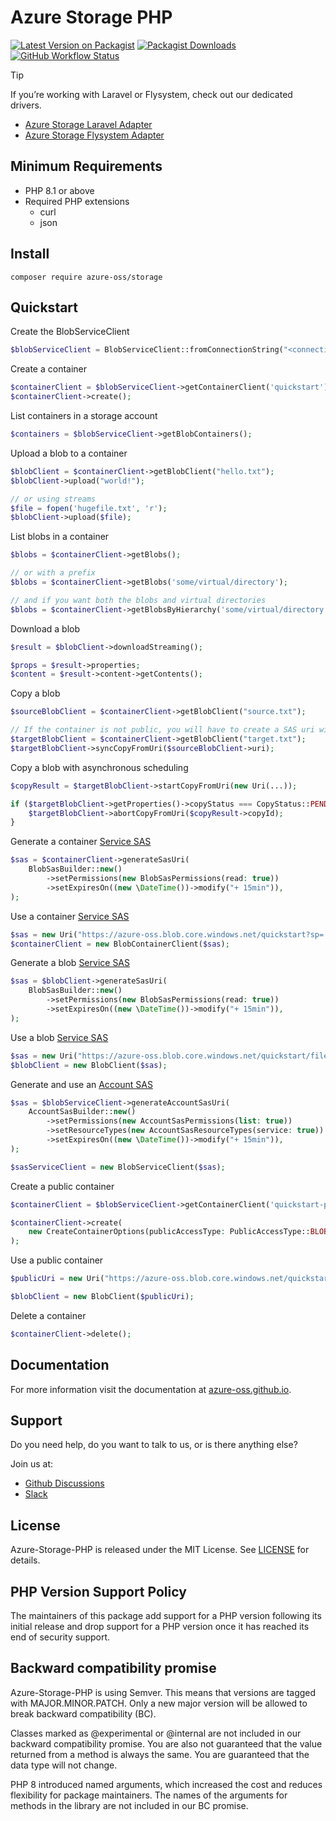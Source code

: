 # Azure Storage PHP

[![Latest Version on Packagist](https://img.shields.io/packagist/v/azure-oss/storage.svg)](https://packagist.org/packages/azure-oss/storage)
[![Packagist Downloads](https://img.shields.io/packagist/dm/azure-oss/storage)](https://packagist.org/packages/azure-oss/storage)
[![GitHub Workflow Status](https://img.shields.io/github/actions/workflow/status/azure-oss/azure-storage-php/tests.yml?branch=main)](https://github.com/azure-oss/azure-storage-php/actions)

> [!TIP]
> If you’re working with Laravel or Flysystem, check out our dedicated drivers.
> * [Azure Storage Laravel Adapter](https://github.com/Azure-OSS/azure-storage-php-adapter-laravel)
> * [Azure Storage Flysystem Adapter](https://github.com/Azure-OSS/azure-storage-php-adapter-flysystem)

## Minimum Requirements

* PHP 8.1 or above
* Required PHP extensions
    * curl
    * json

## Install

```shell
composer require azure-oss/storage
```

## Quickstart

Create the BlobServiceClient
```php
$blobServiceClient = BlobServiceClient::fromConnectionString("<connection string>");
```

Create a container
```php
$containerClient = $blobServiceClient->getContainerClient('quickstart');
$containerClient->create();
```

List containers in a storage account
```php
$containers = $blobServiceClient->getBlobContainers();
```

Upload a blob to a container
```php
$blobClient = $containerClient->getBlobClient("hello.txt");
$blobClient->upload("world!");

// or using streams
$file = fopen('hugefile.txt', 'r');
$blobClient->upload($file);
```

List blobs in a container
```php
$blobs = $containerClient->getBlobs();

// or with a prefix
$blobs = $containerClient->getBlobs('some/virtual/directory');

// and if you want both the blobs and virtual directories
$blobs = $containerClient->getBlobsByHierarchy('some/virtual/directory');
```

Download a blob
```php
$result = $blobClient->downloadStreaming();

$props = $result->properties;
$content = $result->content->getContents();
```

Copy a blob
```php
$sourceBlobClient = $containerClient->getBlobClient("source.txt");

// If the container is not public, you will have to create a SAS uri with read rights
$targetBlobClient = $containerClient->getBlobClient("target.txt");
$targetBlobClient->syncCopyFromUri($sourceBlobClient->uri);
```
Copy a blob with asynchronous scheduling
```php
$copyResult = $targetBlobClient->startCopyFromUri(new Uri(...));

if ($targetBlobClient->getProperties()->copyStatus === CopyStatus::PENDING) {
    $targetBlobClient->abortCopyFromUri($copyResult->copyId);
}
```

Generate a container [Service SAS](https://learn.microsoft.com/en-us/azure/storage/common/storage-sas-overview#service-sas)
```php
$sas = $containerClient->generateSasUri(
    BlobSasBuilder::new()
        ->setPermissions(new BlobSasPermissions(read: true))
        ->setExpiresOn((new \DateTime())->modify("+ 15min")),
);
```

Use a container [Service SAS](https://learn.microsoft.com/en-us/azure/storage/common/storage-sas-overview#service-sas)
```php
$sas = new Uri("https://azure-oss.blob.core.windows.net/quickstart?sp=...&st=...&se=...&spr=...&sv=...sr=...&sig=...")
$containerClient = new BlobContainerClient($sas);
```

Generate a blob [Service SAS](https://learn.microsoft.com/en-us/azure/storage/common/storage-sas-overview#service-sas)
```php
$sas = $blobClient->generateSasUri(
    BlobSasBuilder::new()
        ->setPermissions(new BlobSasPermissions(read: true))
        ->setExpiresOn((new \DateTime())->modify("+ 15min")),
);
```

Use a blob [Service SAS](https://learn.microsoft.com/en-us/azure/storage/common/storage-sas-overview#service-sas)
```php
$sas = new Uri("https://azure-oss.blob.core.windows.net/quickstart/file.txt?sp=...&st=...&se=...&spr=...&sv=...sr=...&sig=...")
$blobClient = new BlobClient($sas);
```

Generate and use an [Account SAS](https://learn.microsoft.com/en-us/azure/storage/common/storage-sas-overview#account-sas)
```php
$sas = $blobServiceClient->generateAccountSasUri(
    AccountSasBuilder::new()
        ->setPermissions(new AccountSasPermissions(list: true))
        ->setResourceTypes(new AccountSasResourceTypes(service: true))
        ->setExpiresOn((new \DateTime())->modify("+ 15min")),
);

$sasServiceClient = new BlobServiceClient($sas);
```

Create a public container
```php
$containerClient = $blobServiceClient->getContainerClient('quickstart-public');

$containerClient->create(
    new CreateContainerOptions(publicAccessType: PublicAccessType::BLOB)
);
```

Use a public container
```php
$publicUri = new Uri("https://azure-oss.blob.core.windows.net/quickstart-public/file.txt");

$blobClient = new BlobClient($publicUri);
```

Delete a container
```php
$containerClient->delete();
```

## Documentation

For more information visit the documentation at [azure-oss.github.io](https://azure-oss.github.io).

## Support

Do you need help, do you want to talk to us, or is there anything else?

Join us at:

* [Github Discussions](https://github.com/Azure-OSS/azure-storage-php/discussions)
* [Slack](https://join.slack.com/t/azure-oss/shared_invite/zt-2lw5knpon-mqPM_LIuRZUoH02AY8uiYw)

## License

Azure-Storage-PHP is released under the MIT License. See [LICENSE](./LICENSE) for details.

## PHP Version Support Policy

The maintainers of this package add support for a PHP version following its initial release and drop support for a PHP version once it has reached its end of security support.

## Backward compatibility promise

Azure-Storage-PHP is using Semver. This means that versions are tagged with MAJOR.MINOR.PATCH. Only a new major version will be allowed to break backward compatibility (BC).

Classes marked as @experimental or @internal are not included in our backward compatibility promise. You are also not guaranteed that the value returned from a method is always the same. You are guaranteed that the data type will not change.

PHP 8 introduced named arguments, which increased the cost and reduces flexibility for package maintainers. The names of the arguments for methods in the library are not included in our BC promise.
